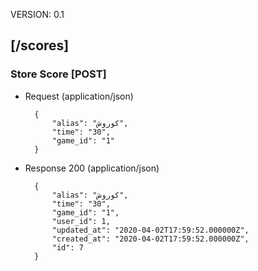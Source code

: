 VERSION: 0.1

##   [/scores]

### Store Score [POST]

+ Request (application/json)

        {
            "alias": "کوروش",
            "time": "30",
            "game_id": "1"
        }

+ Response 200 (application/json)

        {
            "alias": "کوروش",
            "time": "30",
            "game_id": "1",
            "user_id": 1,
            "updated_at": "2020-04-02T17:59:52.000000Z",
            "created_at": "2020-04-02T17:59:52.000000Z",
            "id": 7
        }
